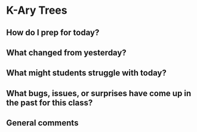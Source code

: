 # K-Ary Trees

## How do I prep for today?
 
## What changed from yesterday? 

## What might students struggle with today? 

## What bugs, issues, or surprises have come up in the past for this class?

## General comments

